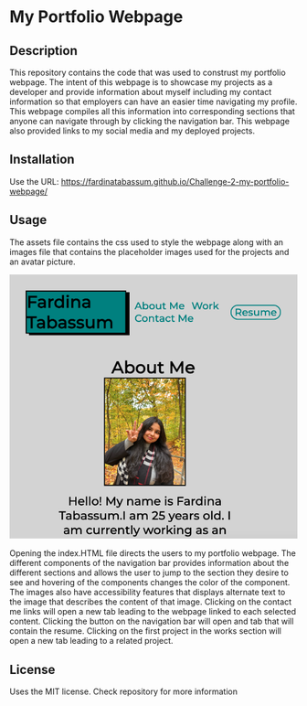 # My Portfolio Webpage

## Description

This repository contains the code that was used to construst my portfolio webpage. The intent of this webpage is to showcase my projects as a developer and provide information about myself including my contact information so that employers can have an easier time navigating my profile. This webpage compiles all this information into corresponding sections that anyone can navigate through by clicking the navigation bar. This webpage also provided links to my social media and my deployed projects.

## Installation

Use the URL: https://fardinatabassum.github.io/Challenge-2-my-portfolio-webpage/

## Usage

The assets file contains the css used to style the webpage along with an images file that contains the placeholder images used for the projects and an avatar picture.

![My-Portfolio-Webpage](./assets/images/portfolio-webpage-screenshot.png)

Opening the index.HTML file directs the users to my portfolio webpage. The different components of the navigation bar provides information about the different sections and allows the user to jump to the section they desire to see and hovering of the components changes the color of the component. The images also have accessibility features that displays alternate text to the image that describes the content of that image. Clicking on the contact me links will open a new tab leading to the webpage linked to each selected content. Clicking the button on the navigation bar will open and tab that will contain the resume. Clicking on the first project in the works section will open a new tab leading to a related project.

## License
Uses the MIT license. Check repository for more information
